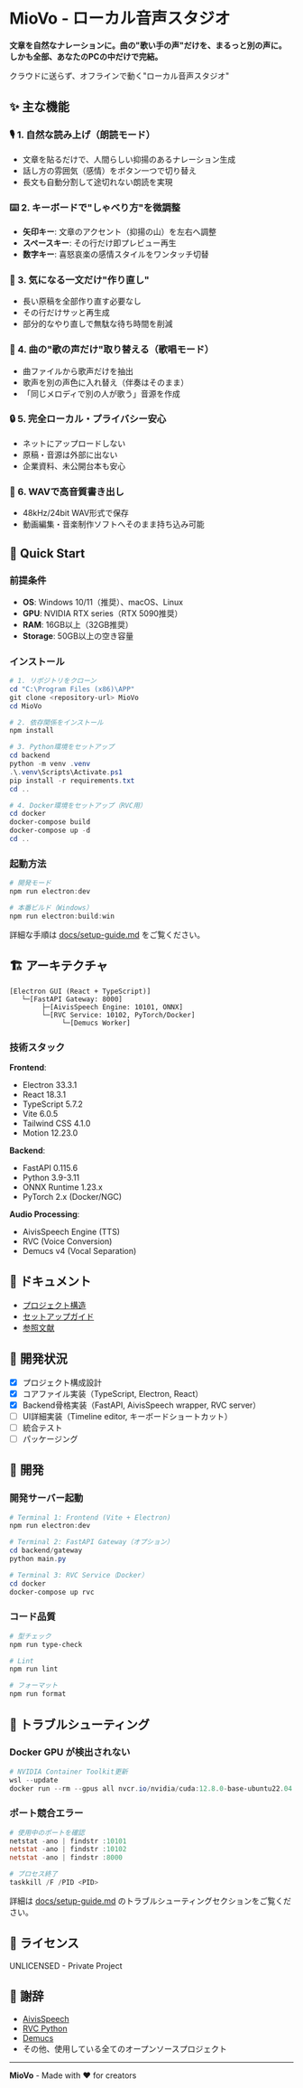 # MioVo - ローカル音声スタジオ

**文章を自然なナレーションに。曲の"歌い手の声"だけを、まるっと別の声に。**  
**しかも全部、あなたのPCの中だけで完結。**

クラウドに送らず、オフラインで動く"ローカル音声スタジオ"

## ✨ 主な機能

### 🎙️ 1. 自然な読み上げ（朗読モード）
- 文章を貼るだけで、人間らしい抑揚のあるナレーション生成
- 話し方の雰囲気（感情）をボタン一つで切り替え
- 長文も自動分割して途切れない朗読を実現

### ⌨️ 2. キーボードで"しゃべり方"を微調整
- **矢印キー**: 文章のアクセント（抑揚の山）を左右へ調整
- **スペースキー**: その行だけ即プレビュー再生
- **数字キー**: 喜怒哀楽の感情スタイルをワンタッチ切替

### 🔄 3. 気になる一文だけ"作り直し"
- 長い原稿を全部作り直す必要なし
- その行だけサッと再生成
- 部分的なやり直しで無駄な待ち時間を削減

### 🎵 4. 曲の"歌の声だけ"取り替える（歌唱モード）
- 曲ファイルから歌声だけを抽出
- 歌声を別の声色に入れ替え（伴奏はそのまま）
- 「同じメロディで別の人が歌う」音源を作成

### 🔒 5. 完全ローカル・プライバシー安心
- ネットにアップロードしない
- 原稿・音源は外部に出ない
- 企業資料、未公開台本も安心

### 💎 6. WAVで高音質書き出し
- 48kHz/24bit WAV形式で保存
- 動画編集・音楽制作ソフトへそのまま持ち込み可能

## 🚀 Quick Start

### 前提条件
- **OS**: Windows 10/11（推奨）、macOS、Linux
- **GPU**: NVIDIA RTX series（RTX 5090推奨）
- **RAM**: 16GB以上（32GB推奨）
- **Storage**: 50GB以上の空き容量

### インストール

```powershell
# 1. リポジトリをクローン
cd "C:\Program Files (x86)\APP"
git clone <repository-url> MioVo
cd MioVo

# 2. 依存関係をインストール
npm install

# 3. Python環境をセットアップ
cd backend
python -m venv .venv
.\.venv\Scripts\Activate.ps1
pip install -r requirements.txt
cd ..

# 4. Docker環境をセットアップ（RVC用）
cd docker
docker-compose build
docker-compose up -d
cd ..
```

### 起動方法

```powershell
# 開発モード
npm run electron:dev

# 本番ビルド（Windows）
npm run electron:build:win
```

詳細な手順は [docs/setup-guide.md](docs/setup-guide.md) をご覧ください。

## 🏗️ アーキテクチャ

```
[Electron GUI (React + TypeScript)]
   └─[FastAPI Gateway: 8000]
        ├─[AivisSpeech Engine: 10101, ONNX]
        └─[RVC Service: 10102, PyTorch/Docker]
             └─[Demucs Worker]
```

### 技術スタック

**Frontend**:
- Electron 33.3.1
- React 18.3.1
- TypeScript 5.7.2
- Vite 6.0.5
- Tailwind CSS 4.1.0
- Motion 12.23.0

**Backend**:
- FastAPI 0.115.6
- Python 3.9-3.11
- ONNX Runtime 1.23.x
- PyTorch 2.x (Docker/NGC)

**Audio Processing**:
- AivisSpeech Engine (TTS)
- RVC (Voice Conversion)
- Demucs v4 (Vocal Separation)

## 📖 ドキュメント

- [プロジェクト構造](docs/project-structure.md)
- [セットアップガイド](docs/setup-guide.md)
- [参照文献](C:\Users\dokog\Desktop\docs\sources.md)

## 🎯 開発状況

- [x] プロジェクト構成設計
- [x] コアファイル実装（TypeScript, Electron, React）
- [x] Backend骨格実装（FastAPI, AivisSpeech wrapper, RVC server）
- [ ] UI詳細実装（Timeline editor, キーボードショートカット）
- [ ] 統合テスト
- [ ] パッケージング

## 🔧 開発

### 開発サーバー起動

```powershell
# Terminal 1: Frontend (Vite + Electron)
npm run electron:dev

# Terminal 2: FastAPI Gateway（オプション）
cd backend/gateway
python main.py

# Terminal 3: RVC Service（Docker）
cd docker
docker-compose up rvc
```

### コード品質

```powershell
# 型チェック
npm run type-check

# Lint
npm run lint

# フォーマット
npm run format
```

## 🐛 トラブルシューティング

### Docker GPU が検出されない
```powershell
# NVIDIA Container Toolkit更新
wsl --update
docker run --rm --gpus all nvcr.io/nvidia/cuda:12.8.0-base-ubuntu22.04 nvidia-smi
```

### ポート競合エラー
```powershell
# 使用中のポートを確認
netstat -ano | findstr :10101
netstat -ano | findstr :10102
netstat -ano | findstr :8000

# プロセス終了
taskkill /F /PID <PID>
```

詳細は [docs/setup-guide.md](docs/setup-guide.md) のトラブルシューティングセクションをご覧ください。

## 📝 ライセンス

UNLICENSED - Private Project

## 🙏 謝辞

- [AivisSpeech](https://aivis-project.com/)
- [RVC Python](https://github.com/litagin02/rvc-python)
- [Demucs](https://github.com/facebookresearch/demucs)
- その他、使用している全てのオープンソースプロジェクト

---

**MioVo** - Made with ❤️ for creators

